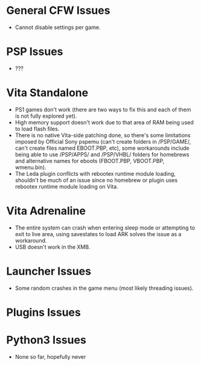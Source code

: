 # General CFW Issues
- Cannot disable settings per game.

# PSP Issues
- ???

# Vita Standalone
- PS1 games don't work (there are two ways to fix this and each of them is not fully explored yet).
- High memory support doesn't work due to that area of RAM being used to load flash files.
- There is no native Vita-side patching done, so there's some limitations imposed by Official Sony pspemu (can't create folders in /PSP/GAME/, can't create files named EBOOT.PBP, etc), some workarounds include being able to use /PSP/APPS/ and /PSP/VHBL/ folders for homebrews and alternative names for eboots (FBOOT.PBP, VBOOT.PBP, wmenu.bin).
- The Leda plugin conflicts with rebootex runtime module loading, shouldn't be much of an issue since no homebrew or plugin uses rebootex runtime module loading on Vita.

# Vita Adrenaline
- The entire system can crash when entering sleep mode or attempting to exit to live area, using savestates to load ARK solves the issue as a workaround.
- USB doesn't work in the XMB.

# Launcher Issues
- Some random crashes in the game menu (most likely threading issues).


# Plugins Issues


# Python3 Issues
- None so far, hopefully never
